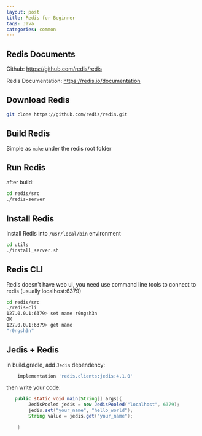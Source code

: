 ```yaml
---
layout: post
title: Redis for Beginner
tags: Java
categories: common
---
```


## Redis Documents

 Github: https://github.com/redis/redis

 Redis Documentation: https://redis.io/documentation

## Download Redis

~~~bash
git clone https://github.com/redis/redis.git
~~~

## Build Redis

Simple as `make` under the redis root folder

## Run Redis

after build:

~~~bash
cd redis/src
./redis-server
~~~

## Install Redis

Install Redis into `/usr/local/bin` environment

~~~bash
cd utils
./install_server.sh
~~~

## Redis CLI

Redis doesn't have web ui, you need use command line tools to connect to redis (usually localhost:6379)

~~~bash
cd redis/src
./redis-cli
127.0.0.1:6379> set name r0ngsh3n
OK
127.0.0.1:6379> get name 
"r0ngsh3n"
~~~

## Jedis + Redis

in build.gradle, add `Jedis` dependency:

~~~groovy
    implementation 'redis.clients:jedis:4.1.0'
~~~

then write your code:

~~~java
   public static void main(String[] args){
        JedisPooled jedis = new JedisPooled("localhost", 6379);
        jedis.set("your_name", "hello_world");
        String value = jedis.get("your_name");

    }
~~~